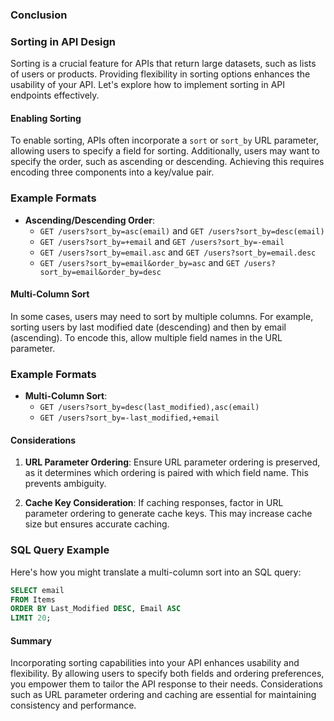 ### Conclusion
### Sorting in API Design

Sorting is a crucial feature for APIs that return large datasets, such as lists of users or products. Providing flexibility in sorting options enhances the usability of your API. Let's explore how to implement sorting in API endpoints effectively.

#### Enabling Sorting

To enable sorting, APIs often incorporate a `sort` or `sort_by` URL parameter, allowing users to specify a field for sorting. Additionally, users may want to specify the order, such as ascending or descending. Achieving this requires encoding three components into a key/value pair.

### Example Formats

- **Ascending/Descending Order**:  
    - `GET /users?sort_by=asc(email)` and `GET /users?sort_by=desc(email)`
    - `GET /users?sort_by=+email` and `GET /users?sort_by=-email`
    - `GET /users?sort_by=email.asc` and `GET /users?sort_by=email.desc`
    - `GET /users?sort_by=email&order_by=asc` and `GET /users?sort_by=email&order_by=desc`

#### Multi-Column Sort

In some cases, users may need to sort by multiple columns. For example, sorting users by last modified date (descending) and then by email (ascending). To encode this, allow multiple field names in the URL parameter.

### Example Formats

- **Multi-Column Sort**:  
    - `GET /users?sort_by=desc(last_modified),asc(email)`
    - `GET /users?sort_by=-last_modified,+email`

#### Considerations

1. **URL Parameter Ordering**: Ensure URL parameter ordering is preserved, as it determines which ordering is paired with which field name. This prevents ambiguity.
  
2. **Cache Key Consideration**: If caching responses, factor in URL parameter ordering to generate cache keys. This may increase cache size but ensures accurate caching.

### SQL Query Example

Here's how you might translate a multi-column sort into an SQL query:

```sql
SELECT email
FROM Items
ORDER BY Last_Modified DESC, Email ASC
LIMIT 20;
```

#### Summary

Incorporating sorting capabilities into your API enhances usability and flexibility. By allowing users to specify both fields and ordering preferences, you empower them to tailor the API response to their needs. Considerations such as URL parameter ordering and caching are essential for maintaining consistency and performance.
